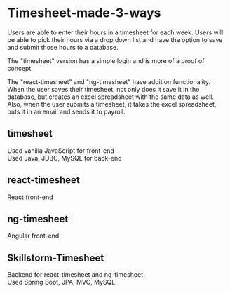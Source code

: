 # Timesheet-made-3-ways
Users are able to enter their hours in a timesheet for each week. Users will be able to pick their hours via a drop down list and have the option to save and submit those hours to a database.  

The "timesheet" version has a simple login and is more of a proof of concept

The "react-timesheet" and "ng-timesheet" have addition functionality.  
When the user saves their timesheet, not only does it save it in the database, but creates an excel spreadsheet with the same data as well.  
Also, when the user submits a timesheet, it takes the excel spreadsheet, puts it in an email and sends it to payroll.

## timesheet
Used vanilla JavaScript for front-end   
Used Java, JDBC, MySQL for back-end  

## react-timesheet 
React front-end

## ng-timesheet
Angular front-end

## Skillstorm-Timesheet
Backend for react-timesheet and ng-timesheet  
Used Spring Boot, JPA, MVC, MySQL  

